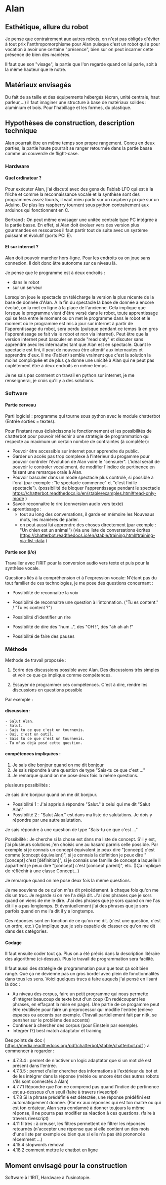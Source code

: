 
# Alan

## Esthétique, allure du robot

Je pense que contrairement aux autres robots, on n'est pas obligés d'éviter à tout prix l'anthropomorphisme pour Alan puisque c'est un robot qui a pour vocation à avoir une certaine "présence", bien sur on peut incarner cette présence de bien des manières.

Il faut que son "visage", la partie que l'on regarde quand on lui parle, soit à la même hauteur que le notre.



## Matériaux envisagés
Du fait de sa taille et des équipements hébergés (écran, unité centrale, haut parleur,...) il faut imaginer une structure à base de matériaux solides : aluminium et bois. Pour l'habillage et les formes, du plastique.

## Hypothèses de construction, description technique
Alan pourrait être en même temps son propre rangement. Concu en deux parties, la partie haute pourrait se ranger retournée dans la partie basse comme un couvercle de flight-case. 

### Hardware

#### Quel ordinateur ?

Pour exécuter Alan, j'ai discuté avec des gens du Fablab LFO qui est à la friche et comme la reconnaissance vocale et la synthèse sont des programmes assez lourds, il vaut mieu partir sur un raspberry pi que sur un Aduino. De plus les raspberry tournent sous python contrairement aux arduinos qui fonctionnent en C.

Bertrand : On peut même envisager une unitée centrale type PC intégrée à la partie basse. En effet, si Alan doit évoluer vers des version plus gourmandes en ressources il faut partir tout de suite avec un système puissant et évolutif (ports PCI E).

#### Et sur internet ?

Alan doit pouvoir marcher hors-ligne. Pour les endroits ou on joue sans connexion. Il doit donc être autonome sur ce niveau là.

Je pense que le programme est à deux endroits :
- dans le robot
- sur un serveur

Lorsqu'on joue le spectacle on télécharge la version la plus récente de la base de donnée d'Alan. A la fin du spectacle la base de donnée a encore évolué, on la met en ligne à la place de l'ancienne. Cela implique que lorsque le programme vient d'être versé dans le robot, toute apprentissage qui se fera entre le moment ou on met le programme dans le robot et le moment où le programme est mis à jour sur internet à partir de l'apprentissage du robot, sera perdu (puisque pendant ce temps là en gros l'apprentissage se fait via le robot et non via internet). Peut être que la version internet peut basculer en mode "read only" et discuter sans apprendre avec les internautes tant que Alan est en spectacle. Quant le spectacle est fini, il peut de nouveau être attentif aux internautes et apprendre d'eux. Il me (Fabien) semble vraiment que c'est la solution la moins compliquée et de plus ça donne une unicité à Alan qui ne peut pas coplétement être à deux endroits en même temps.

Je ne sais pas comment on travail en python sur internet, je me renseignerai, je crois qu'il y a des solutions.


### Software

#### Partie cerveau

Parti logiciel : programme qui tourne sous python avec le module chatterbot (Entrée sorties = textes).

Pour l'instant nous éclaircissons le fonctionnement et les possibilités de chatterbot pour pouvoir réfléchir à une stratégie de programmation qui respecte au maximum un certain nombre de contraintes (à compléter):

- Pouvoir être accessible sur internet pour apprendre du public.
- Garder un accés pas trop complexe à l'intérieur du progamme pour pouvoir controler l'évolution de Alan voire le "censurer". L'idéal serait de pouvoir le controler vocalement, de modifier l'indice de pertinence en faisant une remarque orale à Alan.
- Pouvoir basculer dans un mode spectacle plus controlé, si possible à l'oral (par exemple : "le spectacle commence" et "c'est fini le spectacle"). (possibilité de bloquer l'apprentissage pendant le spectacle https://chatterbot.readthedocs.io/en/stable/examples.html#read-only-mode )
- Savoir reconnaitre le rire (conversion audio vers texte)
- aprentissage :
    - tout au long des conversations, il garde en mémoire les Nouveaus mots, les manières de parler.
    - on peut aussi lui apprendre des choses directement (par exemple : "Un chien est un animal") (via une liste de conversations écrites https://chatterbot.readthedocs.io/en/stable/training.html#training-via-list-data )

#### Partie son (i/o)

Travailler avec l'IRIT pour la conversion audio vers texte et puis pour la synthèse vocale.

Questions liés à la compréhension et à l'expression vocale:
N'étant pas du tout familier de ces technologies, je me pose des questions concernant :

- Possibilité de reconnaitre la voix
- Possibilité de reconnaitre une question à l'intonnation. ("Tu es content." / "Tu es content ?")
- Possibilité d'identifier un rire

- Possibilité de dire des "hum...", des "OH !", des "ah ah ah !"
- Possibilité de faire des pauses

### Méthode

Methode de travail proposée :

 1. Ecrire des discussions possible avec Alan. Des discussions très simples et voir ce que ça implique comme compétences.

 2. Essayer de programmer ces compétences. C'est à dire, rendre les discussions en questions possible

Par exemple :

#### discussion :

    - Salut Alan.
    - Salut.
    - Sais tu ce que c'est un tournevis.
    - Oui, c'est un outil.
    - Sais tu ce que c'est un tournevis.
    - Tu m'as déjà posé cette question.

#### compétences impliquées :


   1. Je sais dire bonjour quand on me dit bonjour
   2. Je sais répondre à une question de type "Sais-tu ce que c'est ..."
   3. Je remarque quand on me pose deux fois la même questions.

plusieurs possibilités :

Je sais dire bonjour quand on me dit bonjour.

- Possibilité 1 : J'ai appris à répondre "Salut." à celui qui me dit "Salut Alan"
- Possibilité 2 : "Salut Alan." est dans ma liste de salutations. Je dois y répondre par une autre salutation.

Je sais répondre à une question de type "Sais-tu ce que c'est ..."

Possibilité : Je cherche si la chose est dans ma liste de concept. S'il y est, j'ai plusieurs solutions j'en choisis une au hasard parmis celle possible. Par exemple si je connais un concept équivalent je peux dire "[concept] c'est comme [concept équivalent]", si je connais la définition je peux dire "[concept] c'est [définition]", si je connais une famille de concept a laquelle il appartient je peux dire "[concept] c'est [concept parent]", etc. ()Ça implique de réfléchir à une classe Concept...)

Je remarque quand on me pose deux fois la même questions.

Je me souviens de ce qu'on m'as dit précédement. à chaque fois qu'on me dis un truc. Je regarde si on me l'a déjà dit. J'ai des phrases que je sors quand on viens de me le dire. J'ai des phrases que je sors quand on me l'as dit il y a pas longtemps. Et éventuellement j'ai des phrases que je sors parfois quand on me l'a dit il y a longtemps.

Ces réponses sont en fonction de ce qu'on me dit. (c'est une question, c'est un ordre, etc.) Ça implique que je sois capable de classer ce qu'on me dit dans des catégories.

#### Codage

Il faut ensuite coder tout ça. Plus on a été précis dans la description litéraire des algorithme (ci-dessus). Plus le travail de programmation sera facilité.

Il faut aussi des stratégie de programmation pour que tout ça soit bien rangé. Que ça ne devienne pas un gros bordel avec plein de fonctionnalités dans tous les sens. Voici quelques trucs à faire auquels j'ai pensé en lisant la doc :

- Au niveau des corpus, faire un petit programme qui nous permette d'intégrer beaucoup de texte brut d'un coup (En redécoupant les phrases, en effaçant la mise en page). Une partie de ce progamme peut être réutilisée pour faire un preprocessor qui modifie l'entrée (enleve espaces ou accents par exemple. (Travail partiellement fait par nltk, se pensher sur le problème des accents)
- Continuer à chercher des corpus (pour Einstein par exemple).
- Intégrer (?) best match adaptator et training


Des points de doc ( https://media.readthedocs.org/pdf/chatterbot/stable/chatterbot.pdf ) a commencer à regarder :


- 4.7.3.4 : permet de n'activer un logic adaptator que si un mot clé est présent dans l'entrée.
- 4.7.3.5 : permet d'aller chercher des informations à l'extérieur du bot et de les intégrer dans la réponse (météo ou encore état des autres robots s'ils sont connectés à Alan)
- 4.7.7.1 Répondre que l'on ne comprend pas quand l'indice de pertinence est au-dessous d'un seuil (faire à travers rivescript)
- 4.7.8 Si la phrase prédéfinié  est détectée, une réponse prédéfini est automatiquement donnée. (Par ex aux réponses qui est ton maitre ou qui est ton créateur, Alan sera condamné à donner toujours la même réponse, il ne pourra pas modifier sa réaction à ces questions. (faire à travers rivescript)
- 4.11 filtres : à creuser, les filtres permettent de filtrer les réponses retournés (n'accepter une réponse que si elle contient un des mots d'une liste par exemple ou bien que si elle n'a pas été prononcée récemment ...)
- 4.15.4 stopwords removal
- 4.18.2 comment mettre le chatbot en ligne


## Moment envisagé pour la construction

Software à l'IRIT, Hardware à l'usinotopie.
